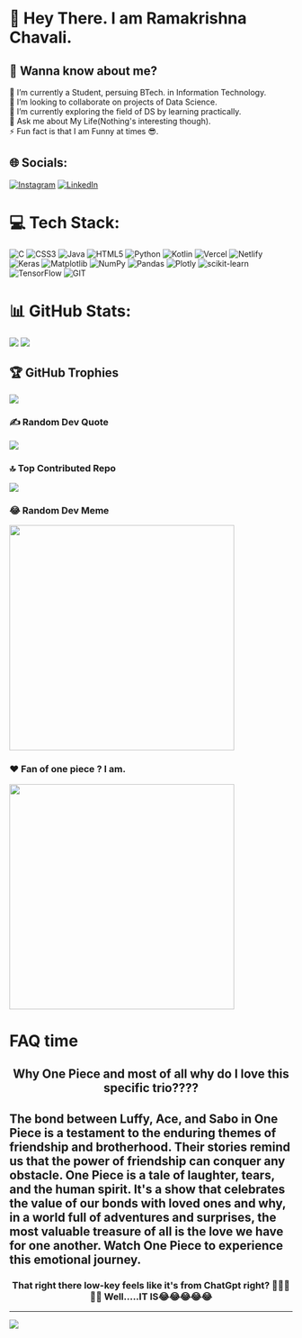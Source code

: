 # 💫 Hey There. I am Ramakrishna Chavali. 
## 🤔 Wanna know about me?
🔭 I’m currently a Student, persuing BTech. in Information Technology.<br>👯 I’m looking to collaborate on projects of Data Science.<br>🌱 I’m currently exploring the field of DS by learning practically.<br>💬 Ask me about My Life(Nothing's interesting though).<br>⚡ Fun fact is that I am Funny at times 😎.


## 🌐 Socials:
[![Instagram](https://img.shields.io/badge/Instagram-%23E4405F.svg?logo=Instagram&logoColor=white)](https://instagram.com/https://www.instagram.com/ramakrishna_chavali/) [![LinkedIn](https://img.shields.io/badge/LinkedIn-%230077B5.svg?logo=linkedin&logoColor=white)](https://linkedin.com/in/https://www.linkedin.com/in/ramakrishna-chavali-177485233/) 

# 💻 Tech Stack:
![C](https://img.shields.io/badge/c-%2300599C.svg?style=for-the-badge&logo=c&logoColor=white) ![CSS3](https://img.shields.io/badge/css3-%231572B6.svg?style=for-the-badge&logo=css3&logoColor=white) ![Java](https://img.shields.io/badge/java-%23ED8B00.svg?style=for-the-badge&logo=openjdk&logoColor=white) ![HTML5](https://img.shields.io/badge/html5-%23E34F26.svg?style=for-the-badge&logo=html5&logoColor=white) ![Python](https://img.shields.io/badge/python-3670A0?style=for-the-badge&logo=python&logoColor=ffdd54) ![Kotlin](https://img.shields.io/badge/kotlin-%237F52FF.svg?style=for-the-badge&logo=kotlin&logoColor=white) ![Vercel](https://img.shields.io/badge/vercel-%23000000.svg?style=for-the-badge&logo=vercel&logoColor=white) ![Netlify](https://img.shields.io/badge/netlify-%23000000.svg?style=for-the-badge&logo=netlify&logoColor=#00C7B7) ![Keras](https://img.shields.io/badge/Keras-%23D00000.svg?style=for-the-badge&logo=Keras&logoColor=white) ![Matplotlib](https://img.shields.io/badge/Matplotlib-%23ffffff.svg?style=for-the-badge&logo=Matplotlib&logoColor=black) ![NumPy](https://img.shields.io/badge/numpy-%23013243.svg?style=for-the-badge&logo=numpy&logoColor=white) ![Pandas](https://img.shields.io/badge/pandas-%23150458.svg?style=for-the-badge&logo=pandas&logoColor=white) ![Plotly](https://img.shields.io/badge/Plotly-%233F4F75.svg?style=for-the-badge&logo=plotly&logoColor=white) ![scikit-learn](https://img.shields.io/badge/scikit--learn-%23F7931E.svg?style=for-the-badge&logo=scikit-learn&logoColor=white) ![TensorFlow](https://img.shields.io/badge/TensorFlow-%23FF6F00.svg?style=for-the-badge&logo=TensorFlow&logoColor=white) ![GIT](https://img.shields.io/badge/Git-fc6d26?style=for-the-badge&logo=git&logoColor=white)
# 📊 GitHub Stats:
![](https://github-readme-streak-stats.herokuapp.com/?user=Ramakrishnanewbie&theme=tokyonight&hide_border=false)
![](https://github-readme-stats.vercel.app/api/top-langs/?username=Ramakrishnanewbie&theme=tokyonight&hide_border=false&include_all_commits=true&count_private=true&layout=compact)

## 🏆 GitHub Trophies
![](https://github-profile-trophy.vercel.app/?username=Ramakrishnanewbie&theme=radical&no-frame=false&no-bg=false&margin-w=4)

### ✍️ Random Dev Quote
![](https://quotes-github-readme.vercel.app/api?type=horizontal&theme=radical)

### 🔝 Top Contributed Repo
![](https://github-contributor-stats.vercel.app/api?username=Ramakrishnanewbie&limit=5&theme=dark&combine_all_yearly_contributions=true)

### 😂 Random Dev Meme
<img src='https://randommeme-five.vercel.app/' style="height: 400px;"/>


### ❤️ Fan of one piece ? I am.

<img src='https://w0.peakpx.com/wallpaper/473/226/HD-wallpaper-ace-sabo-luffy-dragon-man.jpg' style="height:400px;">
<h1>FAQ time</h1>
<div align='center'>
<h2>Why One Piece and most of all why do I love this specific trio????</h2>
<h2 align="left" float="right">The bond between Luffy, Ace, and Sabo in One Piece is a testament to the enduring themes of friendship and brotherhood. Their stories remind us that the power of friendship can conquer any obstacle. One Piece is a tale of laughter, tears, and the human spirit. It's a show that celebrates the value of our bonds with loved ones and why, in a world full of adventures and surprises, the most valuable treasure of all is the love we have for one another. Watch One Piece to experience this emotional journey.</h2>
<h3>That right there low-key feels like it's from ChatGpt right? 🤔🤔🤔🤔🤔  Well.....IT IS😂😂😂😂😂</h3>
</div>

---
[![](https://visitcount.itsvg.in/api?id=Ramakrishnanewbie&icon=0&color=0)](https://visitcount.itsvg.in)
